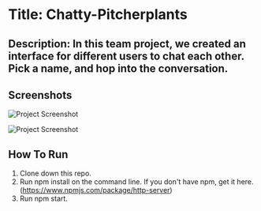 # Title: Chatty-Pitcherplants 

## Description: In this team project, we created an interface for different users to chat each other. Pick a name, and hop into the conversation.  

## Screenshots
![Project Screenshot](https://raw.githubusercontent.com/nss-evening-cohort-11/chatty-pitcherplants/master/src/images/light-mode.jpg)

![Project Screenshot](https://raw.githubusercontent.com/nss-evening-cohort-11/chatty-pitcherplants/master/src/images/dark-mode.jpg)

## How To Run
1. Clone down this repo.
1. Run npm install on the command line. If you don't have npm, get it here. (https://www.npmjs.com/package/http-server) 
1. Run npm start.
